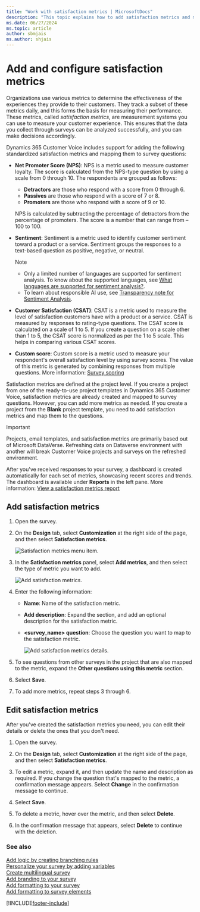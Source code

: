 ```yaml
---
title: "Work with satisfaction metrics | MicrosoftDocs"
description: "This topic explains how to add satisfaction metrics and map them to survey questions in Dynamics 365 Customer Voice."
ms.date: 06/27/2024
ms.topic: article
author: sbmjais
ms.author: shjais
---
```


# Add and configure satisfaction metrics

Organizations use various metrics to determine the effectiveness of the experiences they provide to their customers. They track a subset of these metrics daily, and this forms the basis for measuring their performance. These metrics, called *satisfaction metrics*, are measurement systems you can use to measure your customer experience. This ensures that the data you collect through surveys can be analyzed successfully, and you can make decisions accordingly.

Dynamics 365 Customer Voice includes support for adding the following standardized satisfaction metrics and mapping them to survey questions:

- **Net Promoter Score (NPS)**: NPS is a metric used to measure customer loyalty. The score is calculated from the NPS-type question by using a scale from 0 through 10. The respondents are grouped as follows:
  - **Detractors** are those who respond with a score from 0 through 6.
  - **Passives** are those who respond with a score of 7 or 8.
  - **Promoters** are those who respond with a score of 9 or 10.

  NPS is calculated by subtracting the percentage of detractors from the percentage of promoters. The score is a number that can range from &ndash;100 to 100.

- **Sentiment**: Sentiment is a metric used to identify customer sentiment toward a product or a service. Sentiment groups the responses to a text-based question as positive, negative, or neutral. 

    > [!NOTE]
    > - Only a limited number of languages are supported for sentiment analysis. To know about the supported languages, see [What languages are supported for sentiment analysis?](cv-faq.md#what-languages-are-supported-for-sentiment-analysis).
    > - To learn about responsible AI use, see [Transparency note for Sentiment Analysis](/legal/cognitive-services/language-service/transparency-note-sentiment-analysis).

- **Customer Satisfaction (CSAT)**: CSAT is a metric used to measure the level of satisfaction customers have with a product or a service. CSAT is measured by responses to rating-type questions. The CSAT score is calculated on a scale of 1 to 5. If you create a question on a scale other than 1 to 5, the CSAT score is normalized as per the 1 to 5 scale. This helps in comparing various CSAT scores.

- **Custom score**: Custom score is a metric used to measure your respondent's overall satisfaction level by using survey scores. The value of this metric is generated by combining responses from multiple questions. More information: [Survey scoring](survey-scoring.md)

Satisfaction metrics are defined at the project level. If you create a project from one of the ready-to-use project templates in Dynamics 365 Customer Voice, satisfaction metrics are already created and mapped to survey questions. However, you can add more metrics as needed. If you create a project from the **Blank** project template, you need to add satisfaction metrics and map them to the questions.

> [!IMPORTANT]
> Projects, email templates, and satisfaction metrics are primarily based out of Microsoft DataVerse. Refreshing data on Dataverse environment with another will break Customer Voice projects and surveys on the refreshed environment. 

After you've received responses to your survey, a dashboard is created automatically for each set of metrics, showcasing recent scores and trends. The dashboard is available under **Reports** in the left pane. More information: [View a satisfaction metrics report](satisfaction-metrics-report.md)

## Add satisfaction metrics

1. Open the survey.

2. On the **Design** tab, select **Customization** at the right side of the page, and then select **Satisfaction metrics**.

    ![Satisfaction metrics menu item.](media/satisfaction-metrics-button.png "Satisfaction metrics menu item")

3. In the **Satisfaction metrics** panel, select **Add metrics**, and then select the type of metric you want to add.

    ![Add satisfaction metrics.](media/add-metrics.png "Add satisfaction metrics")

4. Enter the following information:

    - **Name**: Name of the satisfaction metric.

    - **Add description**: Expand the section, and add an optional description for the satisfaction metric.

    - **<survey_name> question**: Choose the question you want to map to the satisfaction metric.

      ![Add satisfaction metrics details.](media/metric-fields.png "Add satisfaction metrics details")

5. To see questions from other surveys in the project that are also mapped to the metric, expand the **Other questions using this metric** section.

6. Select **Save**.

7. To add more metrics, repeat steps 3 through 6.

## Edit satisfaction metrics

After you've created the satisfaction metrics you need, you can edit their details or delete the ones that you don't need.

1. Open the survey.

2. On the **Design** tab, select **Customization** at the right side of the page, and then select **Satisfaction metrics**.

3. To edit a metric, expand it, and then update the name and description as required. If you change the question that's mapped to the metric, a confirmation message appears. Select **Change** in the confirmation message to continue.

4. Select **Save**.

5. To delete a metric, hover over the metric, and then select **Delete**.

6. In the confirmation message that appears, select **Delete** to continue with the deletion.

### See also

[Add logic by creating branching rules](create-branching-rule.md)<br>
[Personalize your survey by adding variables](personalize-survey.md)<br>
[Create multilingual survey](create-multilingual-survey.md)<br>
[Add branding to your survey](survey-branding.md)<br>
[Add formatting to your survey](survey-formatting.md)<br>
[Add formatting to survey elements](survey-text-format.md)


[!INCLUDE[footer-include](includes/footer-banner.md)]
